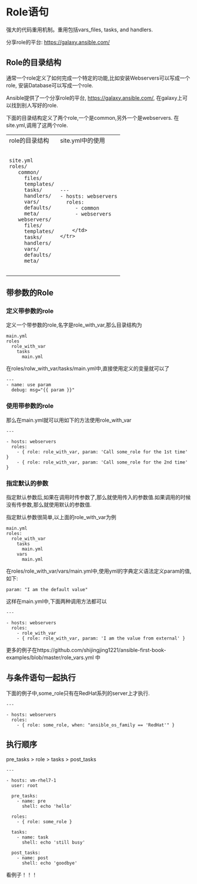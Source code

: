 # Role语句




强大的代码重用机制。重用包括vars_files, tasks, and handlers.

分享role的平台: https://galaxy.ansible.com/


## Role的目录结构


通常一个role定义了如何完成一个特定的功能,比如安装Webservers可以写成一个role, 安装Database可以写成一个role.

Ansible提供了一个分享role的平台, https://galaxy.ansible.com/, 在galaxy上可以找到别人写好的role.


下面的目录结构定义了两个role,一个是common,另外一个是webservers.
在site.yml,调用了这两个role.


<table>
    <tr>
        <td>
            role的目录结构
        </td>
        <td>
            site.yml中的使用
        </td>
    </tr>
    <tr>
        <td>
            <pre>
<code class='lang-yml'>
site.yml
roles/
   common/  
     files/
     templates/
     tasks/
     handlers/
     vars/
     defaults/
     meta/
   webservers/
     files/
     templates/
     tasks/
     handlers/
     vars/
     defaults/
     meta/
</code>
</pre>
        </td>
        <td>
            <pre>
<code>
---
- hosts: webservers
  roles:
     - common
     - webservers
</code>
</pre>

        </td>
    </tr>
</table>

## 带参数的Role



### 定义带参数的role

 定义一个带参数的role,名字是role_with_var,那么目录结构为
 
 ```
 main.yml
 roles
   role_with_var
     tasks
       main.yml
 ```
 
 在roles/rolw_with_var/tasks/main.yml中,直接使用定义的变量就可以了
 
 ```
 ---
 - name: use param
   debug: msg="{{ param }}"

```
### 使用带参数的role

那么在main.yml就可以用如下的方法使用role_with_var

```
---

- hosts: webservers
  roles:
    - { role: role_with_var, param: 'Call some_role for the 1st time' }
    - { role: role_with_var, param: 'Call some_role for the 2nd time' }
```

### 指定默认的参数

指定默认参数后,如果在调用时传参数了,那么就使用传入的参数值.如果调用的时候没有传参数,那么就使用默认的参数值.

指定默认参数很简单,以上面的role_with_var为例

```
main.yml
roles:
  role_with_var
    tasks
      main.yml
    vars
      main.yml
```
在roles/role_with_var/vars/main.yml中,使用yml的字典定义语法定义param的值,如下:
```
param: "I am the default value"
```

这样在main.yml中,下面两种调用方法都可以

```
---

- hosts: webservers
  roles:
    - role_with_var
    - { role: role_with_var, param: 'I am the value from external' }

```
更多的例子在https://github.com/shijingjing1221/ansible-first-book-examples/blob/master/role_vars.yml 中


## 与条件语句一起执行


下面的例子中,some_role只有在RedHat系列的server上才执行.
```
---

- hosts: webservers
  roles:
    - { role: some_role, when: "ansible_os_family == 'RedHat'" }

```


## 执行顺序

pre_tasks > role > tasks > post_tasks

```
---

- hosts: vm-rhel7-1
  user: root

  pre_tasks:
    - name: pre
      shell: echo 'hello'

  roles:
    - { role: some_role }

  tasks:
    - name: task
      shell: echo 'still busy'

  post_tasks:
    - name: post
      shell: echo 'goodbye'
```

看例子！！！

